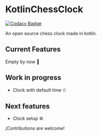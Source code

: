 # KotlinChessClock
[![Codacy Badge](https://api.codacy.com/project/badge/Grade/3f4beb1291ac462b8d73d81624efea01)](https://app.codacy.com/app/joanb/KotlinChessClock?utm_source=github.com&utm_medium=referral&utm_content=HpTk1792/KotlinChessClock&utm_campaign=Badge_Grade_Dashboard)

An open source chess clock made in kotlin.

## Current Features

Empty by now 👻

## Work in progress
  - Clock with default time ⏱
  
  
## Next features
- Clock setup ⚙️

¡Contributions are welcome!
